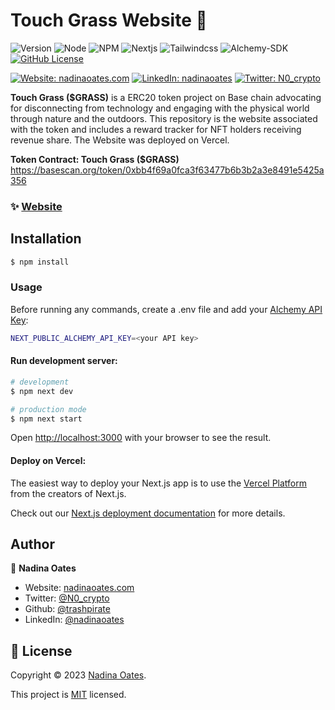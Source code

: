 # Touch Grass Website 🌿
![Version](https://img.shields.io/badge/version-1.1.0-blue.svg?style=for-the-badge)
![Node](https://img.shields.io/badge/node-v20.12.2-blue.svg?style=for-the-badge)
![NPM](https://img.shields.io/badge/npm-v10.6.0-blue?style=for-the-badge)
![Nextjs](https://img.shields.io/badge/next-v14.1.3-blue?style=for-the-badge)
![Tailwindcss](https://img.shields.io/badge/TailwindCSS-v5.0-blue?style=for-the-badge)
![Alchemy-SDK](https://img.shields.io/badge/AlchemySDK-v3.3.1-blue?style=for-the-badge)
[![GitHub License](https://img.shields.io/github/license/trashpirate/touchgrass-website?style=for-the-badge)](https://github.com/trashpirate/touchgrass-website/blob/main/LICENSE)

[![Website: nadinaoates.com](https://img.shields.io/badge/Portfolio-00e0a7?style=for-the-badge&logo=Website)](https://nadinaoates.com)
[![LinkedIn: nadinaoates](https://img.shields.io/badge/LinkedIn-0a66c2?style=for-the-badge&logo=LinkedIn&logoColor=f5f5f5)](https://linkedin.com/in/nadinaoates)
[![Twitter: N0_crypto](https://img.shields.io/badge/@N0_crypto-black?style=for-the-badge&logo=X)](https://twitter.com/N0_crypto)


**Touch Grass ($GRASS)** is a ERC20 token project on Base chain advocating for disconnecting from technology and engaging with the physical world through nature and the outdoors. This repository is the website associated with the token and includes a reward tracker for NFT holders receiving revenue share. The Website was deployed on Vercel.

**Token Contract: Touch Grass ($GRASS)**  
https://basescan.org/token/0xbb4f69a0fca3f63477b6b3b2a3e8491e5425a356

### ✨ [Website](https://touchbasedgrass.com)

## Installation

```bash
$ npm install
```

### Usage

Before running any commands, create a .env file and add your [Alchemy API Key](https://www.alchemy.com/):

```bash
NEXT_PUBLIC_ALCHEMY_API_KEY=<your API key>

```


#### Run development server:

```bash
# development
$ npm next dev

# production mode
$ npm next start
```

Open [http://localhost:3000](http://localhost:3000) with your browser to see the result.

#### Deploy on Vercel:

The easiest way to deploy your Next.js app is to use the [Vercel Platform](https://vercel.com/new?utm_medium=default-template&filter=next.js&utm_source=create-next-app&utm_campaign=create-next-app-readme) from the creators of Next.js.

Check out our [Next.js deployment documentation](https://nextjs.org/docs/deployment) for more details.


## Author

👤 **Nadina Oates**

* Website: [nadinaoates.com](https://nadinaoates.com)
* Twitter: [@N0\_crypto](https://twitter.com/N0\_crypto)
* Github: [@trashpirate](https://github.com/trashpirate)
* LinkedIn: [@nadinaoates](https://linkedin.com/in/nadinaoates)


## 📝 License

Copyright © 2023 [Nadina Oates](https://github.com/trashpirate).

This project is [MIT](https://github.com/trashpirate/betting-dapp-frontend/blob/master/LICENSE) licensed.

